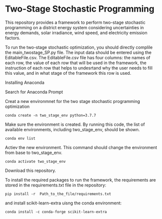 # Two-Stage Stochastic Programming
This repository provides a framework to perform two-stage stochastic programming on a district energy system considering uncertainties in energy demands, solar irradiance, wind speed, and electricity emission factors.

To run the two-stage stochastic optimization, you should directly complile the main_twostage_SP.py file. The input data should be entered using the EditableFile.csv. The EditableFile.csv file has four columns: the names of each row, the value of each row that will be used in the framework, the instruction of each row that helps to undesrtand why the user needs to fill this value, and in what stage of the framework this row is used.

Installing Anaconda

Search for Anaconda Prompt

Creat a new environmnet for the two stage stochastic programming optimization
```
conda create -n two_stage_env python=3.7.7
```
Make sure the environment is created. By running this code, the list of available environments, including two_stage_env, should be shown.
```
conda env list
```
Actiev the new environment. This command should change the environment from base to two_stage_env.
```
conda activate two_stage_env
```
Download this repository. 

To install the required packages to run the framework, the requirements are stored in the requirements.txt file in the repository:
```
pip install -r  Path_to_the_file/requirements.txt
```
and install scikit-learn-extra uisng the conda environment:
```
conda install -c conda-forge scikit-learn-extra
```
